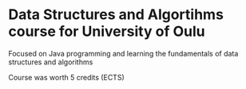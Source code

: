 # Data Structures and Algortihms course for University of Oulu

Focused on Java programming and learning the fundamentals of data structures and algorithms

Course was worth 5 credits (ECTS)
